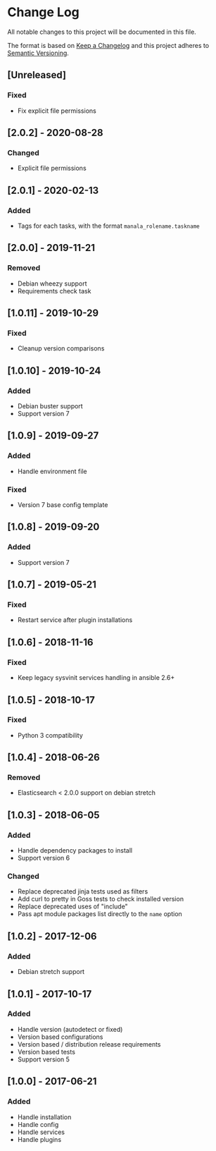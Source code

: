 # Change Log
All notable changes to this project will be documented in this file.

The format is based on [Keep a Changelog](http://keepachangelog.com/)
and this project adheres to [Semantic Versioning](http://semver.org/).

## [Unreleased]
### Fixed
- Fix explicit file permissions

## [2.0.2] - 2020-08-28
### Changed
- Explicit file permissions

## [2.0.1] - 2020-02-13
### Added
- Tags for each tasks, with the format `manala_rolename.taskname`

## [2.0.0] - 2019-11-21
### Removed
- Debian wheezy support
- Requirements check task

## [1.0.11] - 2019-10-29
### Fixed
- Cleanup version comparisons

## [1.0.10] - 2019-10-24
### Added
- Debian buster support
- Support version 7

## [1.0.9] - 2019-09-27
### Added
- Handle environment file

### Fixed
- Version 7 base config template

## [1.0.8] - 2019-09-20
### Added
- Support version 7

## [1.0.7] - 2019-05-21
### Fixed
- Restart service after plugin installations

## [1.0.6] - 2018-11-16
### Fixed
- Keep legacy sysvinit services handling in ansible 2.6+

## [1.0.5] - 2018-10-17
### Fixed
- Python 3 compatibility

## [1.0.4] - 2018-06-26
### Removed
- Elasticsearch < 2.0.0 support on debian stretch

## [1.0.3] - 2018-06-05
### Added
- Handle dependency packages to install
- Support version 6

### Changed
- Replace deprecated jinja tests used as filters
- Add curl to pretty in Goss tests to check installed version
- Replace deprecated uses of "include"
- Pass apt module packages list directly to the `name` option

## [1.0.2] - 2017-12-06
### Added
- Debian stretch support

## [1.0.1] - 2017-10-17
### Added
- Handle version (autodetect or fixed)
- Version based configurations
- Version based / distribution release requirements
- Version based tests
- Support version 5

## [1.0.0] - 2017-06-21
### Added
- Handle installation
- Handle config
- Handle services
- Handle plugins
